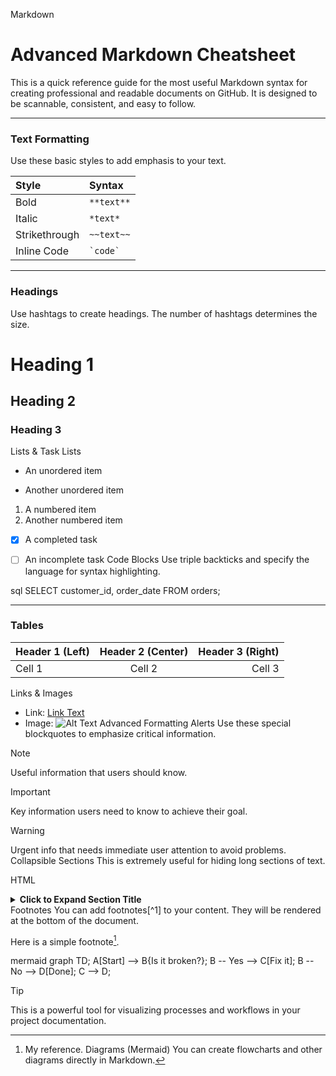 Markdown

# Advanced Markdown Cheatsheet

This is a quick reference guide for the most useful Markdown syntax for creating professional and readable documents on GitHub. It is designed to be scannable, consistent, and easy to follow.

---

### **Text Formatting**

Use these basic styles to add emphasis to your text.

| Style         | Syntax        |
| :------------ | :------------ |
| Bold          | `**text**`    |
| Italic        | `*text*`      |
| Strikethrough | `~~text~~`    |
| Inline Code   | `` `code` ``  |

---

### **Headings**

Use hashtags to create headings. The number of hashtags determines the size.


# Heading 1
## Heading 2
### Heading 3
Lists & Task Lists


* An unordered item
- Another unordered item

1. A numbered item
2. Another numbered item

- [x] A completed task
- [ ] An incomplete task
Code Blocks
Use triple backticks and specify the language for syntax highlighting.



sql
SELECT
    customer_id,
    order_date
FROM orders;

---

### **Tables**

| Header 1 (Left) | Header 2 (Center) | Header 3 (Right) |
| :-------------- | :---------------: | ---------------: |
| Cell 1          |      Cell 2       |           Cell 3 |
Links & Images


* Link: [Link Text](https://www.github.com)
* Image: ![Alt Text](URL_to_image)
Advanced Formatting
Alerts
Use these special blockquotes to emphasize critical information.



> [!NOTE]
> Useful information that users should know.

> [!IMPORTANT]
> Key information users need to know to achieve their goal.

> [!WARNING]
> Urgent info that needs immediate user attention to avoid problems.
Collapsible Sections
This is extremely useful for hiding long sections of text.

HTML

<details>
<summary><strong>Click to Expand Section Title</strong></summary>

This is the hidden content. You can put text, images, and even code blocks in here.

</details>
Footnotes
You can add footnotes[^1] to your content. They will be rendered at the bottom of the document.



Here is a simple footnote[^1].

[^1]: My reference.
Diagrams (Mermaid)
You can create flowcharts and other diagrams directly in Markdown.



mermaid
graph TD;
    A[Start] --> B{Is it broken?};
    B -- Yes --> C[Fix it];
    B -- No --> D[Done];
    C --> D;

> [!TIP]
> This is a powerful tool for visualizing processes and workflows in your project documentation.
[^1]: This is the text for the footnote.